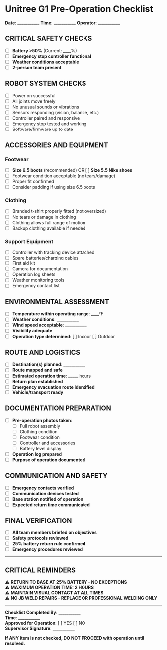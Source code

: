 # Unitree G1 Pre-Operation Checklist

**Date**: ___________  **Time**: ___________  **Operator**: ___________

## CRITICAL SAFETY CHECKS
- [ ] **Battery >50%** (Current: ____%)
- [ ] **Emergency stop controller functional**
- [ ] **Weather conditions acceptable**
- [ ] **2-person team present**

## ROBOT SYSTEM CHECKS
- [ ] Power on successful
- [ ] All joints move freely
- [ ] No unusual sounds or vibrations
- [ ] Sensors responding (vision, balance, etc.)
- [ ] Controller paired and responsive
- [ ] Emergency stop tested and working
- [ ] Software/firmware up to date

## ACCESSORIES AND EQUIPMENT
### Footwear
- [ ] **Size 6.5 boots** (recommended) OR [ ] **Size 5.5 Nike shoes**
- [ ] Footwear condition acceptable (no tears/damage)
- [ ] Proper fit confirmed
- [ ] Consider padding if using size 6.5 boots

### Clothing
- [ ] Branded t-shirt properly fitted (not oversized)
- [ ] No tears or damage in clothing
- [ ] Clothing allows full range of motion
- [ ] Backup clothing available if needed

### Support Equipment
- [ ] Controller with tracking device attached
- [ ] Spare batteries/charging cables
- [ ] First aid kit
- [ ] Camera for documentation
- [ ] Operation log sheets
- [ ] Weather monitoring tools
- [ ] Emergency contact list

## ENVIRONMENTAL ASSESSMENT
- [ ] **Temperature within operating range**: ____°F
- [ ] **Weather conditions**: ___________
- [ ] **Wind speed acceptable**: ___________
- [ ] **Visibility adequate**
- [ ] **Operation type determined**: [ ] Indoor [ ] Outdoor

## ROUTE AND LOGISTICS
- [ ] **Destination(s) planned**: ___________
- [ ] **Route mapped and safe**
- [ ] **Estimated operation time**: _____ hours
- [ ] **Return plan established**
- [ ] **Emergency evacuation route identified**
- [ ] **Vehicle/transport ready**

## DOCUMENTATION PREPARATION
- [ ] **Pre-operation photos taken**:
  - [ ] Full robot assembly
  - [ ] Clothing condition
  - [ ] Footwear condition
  - [ ] Controller and accessories
  - [ ] Battery level display
- [ ] **Operation log prepared**
- [ ] **Purpose of operation documented**

## COMMUNICATION AND SAFETY
- [ ] **Emergency contacts verified**
- [ ] **Communication devices tested**
- [ ] **Base station notified of operation**
- [ ] **Expected return time communicated**

## FINAL VERIFICATION
- [ ] **All team members briefed on objectives**
- [ ] **Safety protocols reviewed**
- [ ] **25% battery return rule confirmed**
- [ ] **Emergency procedures reviewed**

---

## CRITICAL REMINDERS
⚠️ **RETURN TO BASE AT 25% BATTERY - NO EXCEPTIONS**  
⚠️ **MAXIMUM OPERATION TIME: 2 HOURS**  
⚠️ **MAINTAIN VISUAL CONTACT AT ALL TIMES**  
⚠️ **NO JB WELD REPAIRS - REPLACE OR PROFESSIONAL WELDING ONLY**

---

**Checklist Completed By**: ___________  
**Time**: ___________  
**Approved for Operation**: [ ] YES [ ] NO  
**Supervisor Signature**: ___________

**If ANY item is not checked, DO NOT PROCEED with operation until resolved.**
